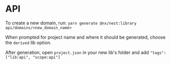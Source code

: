 # API

To create a new domain, run:
`yarn generate @nx/nest:library api/domains/<new_domain_name>`

When prompted for project name and where it should be generated, choose the `derived` lib option.

After generation, open `project.json` in your new lib's folder and add `"tags": ["lib:api", "scope:api"]`
